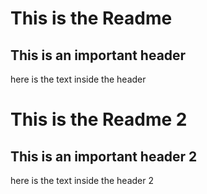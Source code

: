 # This is the Readme

## This is an important header

here is the text inside the header

# This is the Readme 2

## This is an important header 2

here is the text inside the header 2
